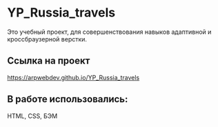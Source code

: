 # YP_Russia_travels
Это учебный проект, для совершенствования навыков адаптивной и кроссбраузерной верстки.

## Ссылка на проект 
https://arpwebdev.github.io/YP_Russia_travels

## В работе использовались:
HTML, CSS, БЭМ

